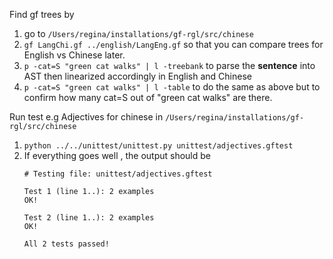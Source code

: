 Find gf trees by
1. go to `/Users/regina/installations/gf-rgl/src/chinese`
2. `gf LangChi.gf ../english/LangEng.gf` so that you can compare trees for English vs Chinese later.
3. `p -cat=S "green cat walks" | l -treebank` to parse the **sentence** into AST then linearized accordingly in English and Chinese
4. `p -cat=S "green cat walks" | l -table` to do the same as above but to confirm how many cat=S out of "green cat walks" are there.

Run test e.g Adjectives for chinese in `/Users/regina/installations/gf-rgl/src/chinese`
1. `python ../../unittest/unittest.py unittest/adjectives.gftest`
2. If everything goes well , the output should be
    ```
    # Testing file: unittest/adjectives.gftest

    Test 1 (line 1..): 2 examples
    OK!

    Test 2 (line 1..): 2 examples
    OK!

    All 2 tests passed!
    ```